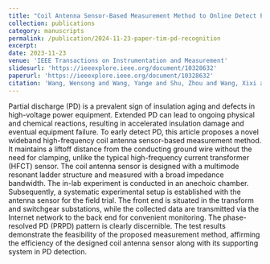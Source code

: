 ```yaml
---
title: "Coil Antenna Sensor-Based Measurement Method to Online Detect Partial Discharge in Distributed Power Networks"
collection: publications
category: manuscripts
permalink: /publication/2024-11-23-paper-tim-pd-recognition
excerpt:
date: 2023-11-23
venue: 'IEEE Transactions on Instrumentation and Measurement'
slidesurl: 'https://ieeexplore.ieee.org/document/10328632'
paperurl: 'https://ieeexplore.ieee.org/document/10328632'
citation: 'Wang, Wensong and Wang, Yange and Shu, Zhou and Wang, Xixi and Lu, Mingshan and Jiang, Guanlin and <u><strong>Ji, Jinsheng</strong></u> and Li, Hongqun and Lai, Kai Xian and Zheng, Yuanjin, "Coil Antenna Sensor-Based Measurement Method to Online Detect Partial Discharge in Distributed Power Networks," in IEEE Transactions on Instrumentation and Measurement, vol. 73, pp. 1-8, 2024, Art no. 1001008, doi: 10.1109/TIM.2023.3336449.'
---
```

Partial discharge (PD) is a prevalent sign of insulation aging and defects in high-voltage power equipment. Extended PD can lead to ongoing physical and chemical reactions, resulting in accelerated insulation damage and eventual equipment failure. To early detect PD, this article proposes a novel wideband high-frequency coil antenna sensor-based measurement method. It maintains a liftoff distance from the conducting ground wire without the need for clamping, unlike the typical high-frequency current transformer (HFCT) sensor. The coil antenna sensor is designed with a multimode resonant ladder structure and measured with a broad impedance bandwidth. The in-lab experiment is conducted in an anechoic chamber. Subsequently, a systematic experimental setup is established with the antenna sensor for the field trial. The front end is situated in the transform and switchgear substations, while the collected data are transmitted via the Internet network to the back end for convenient monitoring. The phase-resolved PD (PRPD) pattern is clearly discernible. The test results demonstrate the feasibility of the proposed measurement method, affirming the efficiency of the designed coil antenna sensor along with its supporting system in PD detection.
